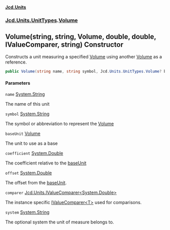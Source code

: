 #### [Jcd.Units](index 'index')
### [Jcd.Units.UnitTypes](Jcd.Units.UnitTypes 'Jcd.Units.UnitTypes').[Volume](Volume 'Jcd.Units.UnitTypes.Volume')

## Volume(string, string, Volume, double, double, IValueComparer<double>, string) Constructor

Constructs a unit measuring a specified [Volume](Volume 'Jcd.Units.UnitTypes.Volume') using another [Volume](Volume 'Jcd.Units.UnitTypes.Volume') as a reference.

```csharp
public Volume(string name, string symbol, Jcd.Units.UnitTypes.Volume? baseUnit=null, double coefficient=1.0, double offset=0.0, Jcd.Units.IValueComparer<double>? comparer=null, string system="");
```
#### Parameters

<a name='Jcd.Units.UnitTypes.Volume.Volume(string,string,Jcd.Units.UnitTypes.Volume,double,double,Jcd.Units.IValueComparer_double_,string).name'></a>

`name` [System.String](https://docs.microsoft.com/en-us/dotnet/api/System.String 'System.String')

The name of this unit

<a name='Jcd.Units.UnitTypes.Volume.Volume(string,string,Jcd.Units.UnitTypes.Volume,double,double,Jcd.Units.IValueComparer_double_,string).symbol'></a>

`symbol` [System.String](https://docs.microsoft.com/en-us/dotnet/api/System.String 'System.String')

The symbol or abbreviation to represent the [Volume](Volume 'Jcd.Units.UnitTypes.Volume')

<a name='Jcd.Units.UnitTypes.Volume.Volume(string,string,Jcd.Units.UnitTypes.Volume,double,double,Jcd.Units.IValueComparer_double_,string).baseUnit'></a>

`baseUnit` [Volume](Volume 'Jcd.Units.UnitTypes.Volume')

The unit to use as a base

<a name='Jcd.Units.UnitTypes.Volume.Volume(string,string,Jcd.Units.UnitTypes.Volume,double,double,Jcd.Units.IValueComparer_double_,string).coefficient'></a>

`coefficient` [System.Double](https://docs.microsoft.com/en-us/dotnet/api/System.Double 'System.Double')

The coefficient relative to the [baseUnit](Volume..ctor.n2NMcIFf/+7dZwrqmtPewg#Jcd.Units.UnitTypes.Volume.Volume(string,string,Jcd.Units.UnitTypes.Volume,double,double,Jcd.Units.IValueComparer_double_,string).baseUnit 'Jcd.Units.UnitTypes.Volume.Volume(string, string, Jcd.Units.UnitTypes.Volume, double, double, Jcd.Units.IValueComparer<double>, string).baseUnit')

<a name='Jcd.Units.UnitTypes.Volume.Volume(string,string,Jcd.Units.UnitTypes.Volume,double,double,Jcd.Units.IValueComparer_double_,string).offset'></a>

`offset` [System.Double](https://docs.microsoft.com/en-us/dotnet/api/System.Double 'System.Double')

The offset from the [baseUnit](Volume..ctor.n2NMcIFf/+7dZwrqmtPewg#Jcd.Units.UnitTypes.Volume.Volume(string,string,Jcd.Units.UnitTypes.Volume,double,double,Jcd.Units.IValueComparer_double_,string).baseUnit 'Jcd.Units.UnitTypes.Volume.Volume(string, string, Jcd.Units.UnitTypes.Volume, double, double, Jcd.Units.IValueComparer<double>, string).baseUnit').

<a name='Jcd.Units.UnitTypes.Volume.Volume(string,string,Jcd.Units.UnitTypes.Volume,double,double,Jcd.Units.IValueComparer_double_,string).comparer'></a>

`comparer` [Jcd.Units.IValueComparer&lt;](IValueComparer_T_ 'Jcd.Units.IValueComparer<T>')[System.Double](https://docs.microsoft.com/en-us/dotnet/api/System.Double 'System.Double')[&gt;](IValueComparer_T_ 'Jcd.Units.IValueComparer<T>')

The instance specific [IValueComparer&lt;T&gt;](IValueComparer_T_ 'Jcd.Units.IValueComparer<T>') used for comparisons.

<a name='Jcd.Units.UnitTypes.Volume.Volume(string,string,Jcd.Units.UnitTypes.Volume,double,double,Jcd.Units.IValueComparer_double_,string).system'></a>

`system` [System.String](https://docs.microsoft.com/en-us/dotnet/api/System.String 'System.String')

The optional system the unit of measure belongs to.